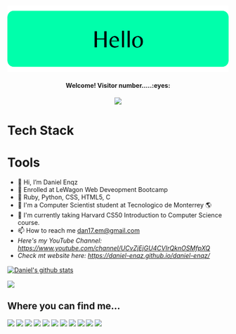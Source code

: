 ![header.png](https://github.com/daniel-enqz/daniel-enqz/blob/0116a4f65d27da2138f6e2bfce0c8d540ccfb623/website/images/header.png)

<h4 align="center">Welcome! Visitor number.....:eyes:</h4>
<p align="center"><img src="https://profile-counter.glitch.me/{daniel-enqz}/count.svg"></p>

# Tech Stack
# Tools


- 🖖 Hi, I’m Daniel Enqz
- 👀 Enrolled at LeWagon Web Deveopment Bootcamp
- 🚃 Ruby, Python, CSS, HTML5, C
- 💞 I'm a Computer Scientist student at Tecnologico de Monterrey 🌎
- 🌱 I'm currently taking Harvard CS50 Introduction to Computer Science course.
- 📫 How to reach me dan17.em@gmail.com
- *Here's my YouTube Channel: https://www.youtube.com/channel/UCvZjEjGU4CVIrQknOSMfpXQ*
- *Check mt website here: https://daniel-enqz.github.io/daniel-enqz/*

<a href="https://github.com/daniel-enqz/github-readme-stats"><img align="center" src="https://github-readme-stats.vercel.app/api?username=daniel-enqz&count_private=true&show_icons=true&hide_border=true&title_color=0099ff&icon_color=0099ff" alt="Daniel's github stats" /></a>

<a href="https://github.com/daniel-enqz/github-readme-stats"><img align="center" src="https://github-readme-stats.vercel.app/api/top-langs/?username=daniel-enqz&langs_count=8&layout=compact&hide_border=true&title_color=0099ff&icon_color=0099ff" /></a>

## Where you can find me...
<a href="https://colordesigner.io/gradient-generator"><img src="https://img.shields.io/badge/WhatsApp-25D366?style=for-the-badge&logo=whatsapp&logoColor=white"/></a>
<a href="https://colordesigner.io/gradient-generator"><img src="https://img.shields.io/badge/Discord-7289DA?style=for-the-badge&logo=discord&logoColor=white"/></a>
<a href="https://colordesigner.io/gradient-generator"><img src="https://img.shields.io/badge/Reddit-FF4500?style=for-the-badge&logo=reddit&logoColor=white"/></a>
<a href="https://colordesigner.io/gradient-generator"><img src="https://img.shields.io/badge/Instagram-E4405F?style=for-the-badge&logo=instagram&logoColor=white"/></a>
<a href="https://colordesigner.io/gradient-generator"><img src="https://img.shields.io/badge/Twitter-1DA1F2?style=for-the-badge&logo=twitter&logoColor=white"/></a>
<a href="https://colordesigner.io/gradient-generator"><img src="https://img.shields.io/badge/LinkedIn-0077B5?style=for-the-badge&logo=linkedin&logoColor=white"/></a>
<a href="https://colordesigner.io/gradient-generator"><img src="https://img.shields.io/badge/GitHub-100000?style=for-the-badge&logo=github&logoColor=white"/></a>
<a href="https://colordesigner.io/gradient-generator"><img src="https://img.shields.io/badge/TikTok-000000?style=for-the-badge&logo=tiktok&logoColor=white"/></a>
<a href="https://colordesigner.io/gradient-generator"><img src="https://img.shields.io/badge/YouTube-FF0000?style=for-the-badge&logo=youtube&logoColor=white"/></a>
<a href="https://colordesigner.io/gradient-generator"><img src="https://img.shields.io/badge/Twitch-9146FF?style=for-the-badge&logo=twitch&logoColor=white"/></a>
<a href="https://colordesigner.io/gradient-generator"><img src="https://img.shields.io/badge/Gmail-D14836?style=for-the-badge&logo=gmail&logoColor=white"/></a>


